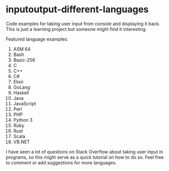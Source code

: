 # inputoutput-different-languages

Code examples for taking user input from console and displaying it back. This is just a learning project but someone might find it interesting.

Featured language examples:

1. ASM 64
2. Bash
3. Basic-256
4. C
5. C++
6. C#
7. Elixir
8. GoLang
9. Haskell
10. Java
11. JavaScript
12. Perl
13. PHP
14. Python 3
15. Ruby
16. Rust
17. Scala
18. VB.NET

I have seen a lot of questions on Stack Overflow about taking user input in programs, so this might serve as a quick tutorial on how to do so.
Feel free to comment or add suggestions for more languages.
